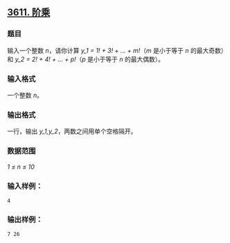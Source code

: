 ## [3611. 阶乘](https://www.acwing.com/problem/content/3614/)

### 题目

输入一个整数 *n*，请你计算 *y_1 = 1! + 3! + … + m!*（*m* 是小于等于 *n* 的最大奇数）和 *y_2 = 2! + 4! + … + p!*（*p* 是小于等于 *n* 的最大偶数）。

### 输入格式

一个整数 *n*。

### 输出格式

一行，输出 *y_1,y_2*，两数之间用单个空格隔开。

### 数据范围

*1 ≤ n ≤ 10*

### 输入样例：

```
4
```

### 输出样例：

```
7 26
```

